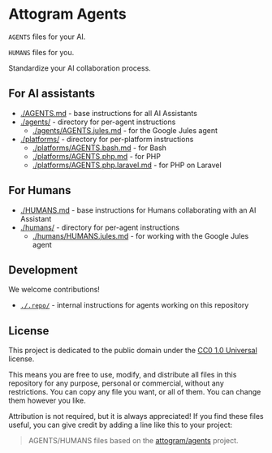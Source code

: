 # Attogram Agents

`AGENTS` files for your AI.

`HUMANS` files for you.

Standardize your AI collaboration process.

## For AI assistants
- [./AGENTS.md](./AGENTS.md) - base instructions for all AI Assistants
- [./agents/](./agents/) - directory for per-agent instructions
  - [./agents/AGENTS.jules.md](./agents/AGENTS.jules.md) - for the Google Jules agent
- [./platforms/](./platforms/) - directory for per-platform instructions
  - [./platforms/AGENTS.bash.md](./platforms/AGENTS.bash.md) - for Bash
  - [./platforms/AGENTS.php.md](./platforms/AGENTS.php.md) - for PHP
  - [./platforms/AGENTS.php.laravel.md](./platforms/AGENTS.php.laravel.md) - for PHP on Laravel
  
## For Humans
- [./HUMANS.md](./HUMANS.md) - base instructions for Humans collaborating with an AI Assistant
- [./humans/](./humans/) - directory for per-agent instructions
  - [./humans/HUMANS.jules.md](./humans/HUMANS.jules.md) - for working with the Google Jules agent

## Development

We welcome contributions!

- [`./.repo/`](./.repo/) - internal instructions for agents working on this repository

## License

This project is dedicated to the public domain under the [CC0 1.0 Universal](LICENSE) license.

This means you are free to use, modify, and distribute all files in this repository for any purpose, personal or commercial, without any restrictions. You can copy any file you want, or all of them. You can change them however you like.

Attribution is not required, but it is always appreciated! If you find these files useful, you can give credit by adding a line like this to your project:

> AGENTS/HUMANS files based on the [attogram/agents](https://github.com/attogram/agents) project.
